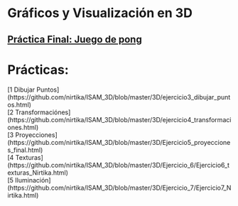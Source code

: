# Gráficos y Visualización en 3D
## [Práctica Final: Juego de pong](https://github.com/nirtika/ISAM_3D/blob/master/3D/Practica%20Final/Practica_Final_Nirtika.html) 

<h1> Prácticas: </h1>
[1 Dibujar Puntos](https://github.com/nirtika/ISAM_3D/blob/master/3D/ejercicio3_dibujar_puntos.html)<br>
[2 Transformaciónes](https://github.com/nirtika/ISAM_3D/blob/master/3D/ejercicio4_transformaciones.html)<br>
[3 Proyecciones](https://github.com/nirtika/ISAM_3D/blob/master/3D/Ejercicio5_proyecciones_final.html)<br>
[4 Texturas](https://github.com/nirtika/ISAM_3D/blob/master/3D/Ejercicio_6/Ejercicio6_texturas_Nirtika.html)<br>
[5 Iluminación](https://github.com/nirtika/ISAM_3D/blob/master/3D/Ejercicio_7/Ejercicio7_Nirtika.html)

